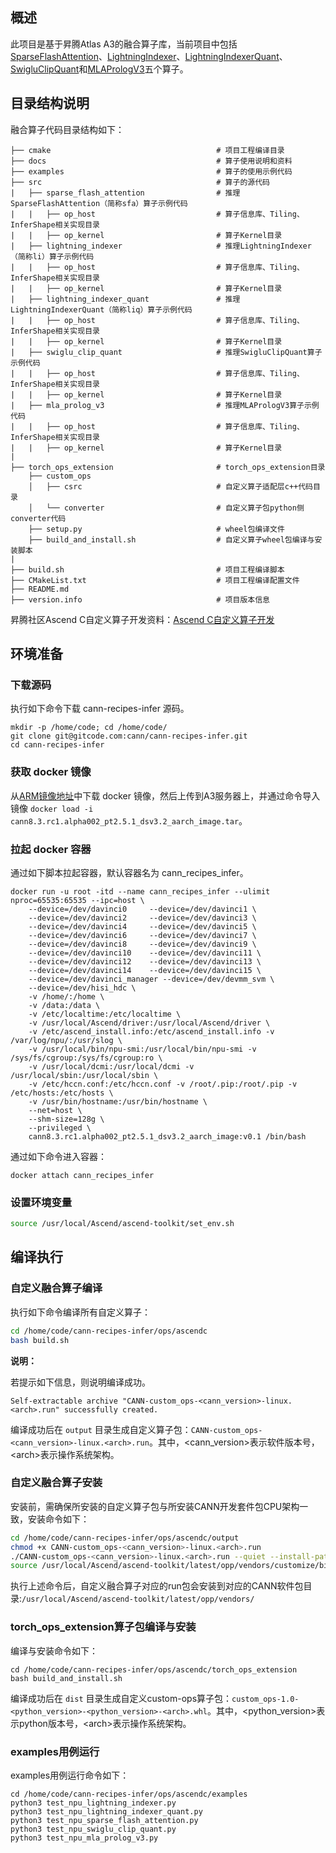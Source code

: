 ## 概述

此项目是基于昇腾Atlas A3的融合算子库，当前项目中包括[SparseFlashAttention](./docs/custom-npu_sparse_flash_attention.md)、[LightningIndexer](./docs/custom-npu_lightning_indexer.md)、[LightningIndexerQuant](./docs/custom-npu_lightning_indexer_quant.md)、[SwigluClipQuant](./docs/custom-npu_swiglu_clip_quant.md)和[MLAPrologV3](./docs/custom-npu_mla_prolog_v3.md)五个算子。

## 目录结构说明

融合算子代码目录结构如下：

  ```
  ├── cmake                                     # 项目工程编译目录
  ├── docs                                      # 算子使用说明和资料
  ├── examples                                  # 算子的使用示例代码
  ├── src                                       # 算子的源代码
  |   ├── sparse_flash_attention                # 推理SparseFlashAttention（简称sfa）算子示例代码
  |   |   ├── op_host                           # 算子信息库、Tiling、InferShape相关实现目录
  |   |   ├── op_kernel                         # 算子Kernel目录
  |   ├── lightning_indexer                     # 推理LightningIndexer（简称li）算子示例代码
  |   |   ├── op_host                           # 算子信息库、Tiling、InferShape相关实现目录
  |   |   ├── op_kernel                         # 算子Kernel目录
  |   ├── lightning_indexer_quant               # 推理LightningIndexerQuant（简称liq）算子示例代码
  |   |   ├── op_host                           # 算子信息库、Tiling、InferShape相关实现目录
  |   |   ├── op_kernel                         # 算子Kernel目录
  |   ├── swiglu_clip_quant                     # 推理SwigluClipQuant算子示例代码
  |   |   ├── op_host                           # 算子信息库、Tiling、InferShape相关实现目录
  |   |   ├── op_kernel                         # 算子Kernel目录
  |   ├── mla_prolog_v3                         # 推理MLAPrologV3算子示例代码
  |   |   ├── op_host                           # 算子信息库、Tiling、InferShape相关实现目录
  |   |   ├── op_kernel                         # 算子Kernel目录
  |
  ├── torch_ops_extension                       # torch_ops_extension目录
      ├── custom_ops
      │   ├── csrc                              # 自定义算子适配层c++代码目录
      │   └── converter                         # 自定义算子包python侧converter代码
      ├── setup.py                              # wheel包编译文件
      ├── build_and_install.sh                  # 自定义算子wheel包编译与安装脚本
  |
  ├── build.sh                                  # 项目工程编译脚本
  ├── CMakeList.txt                             # 项目工程编译配置文件
  ├── README.md                              
  ├── version.info                              # 项目版本信息
  ```
昇腾社区Ascend C自定义算子开发资料：[Ascend C自定义算子开发](https://www.hiascend.com/document/detail/zh/CANNCommunityEdition/800alpha002/devguide/opdevg/ascendcopdevg/atlas_ascendc_10_0001.html)


## 环境准备<a name="1"></a>
### 下载源码

  执行如下命令下载 cann-recipes-infer 源码。
  ```shell
  mkdir -p /home/code; cd /home/code/
  git clone git@gitcode.com:cann/cann-recipes-infer.git
  cd cann-recipes-infer
  ```

### 获取 docker 镜像

  从[ARM镜像地址](https://ascend-cann.obs.cn-north-4.myhuaweicloud.com/cann8.3.rc1.alpha002/pt2.5.1/aarch/ascendc/cann8.3.rc1.alpha002_pt2.5.1_dsv3.2_aarch_image.tar)中下载 docker 镜像，然后上传到A3服务器上，并通过命令导入镜像 `docker load -i cann8.3.rc1.alpha002_pt2.5.1_dsv3.2_aarch_image.tar`。

### 拉起 docker 容器

  通过如下脚本拉起容器，默认容器名为 cann_recipes_infer。
  ```
  docker run -u root -itd --name cann_recipes_infer --ulimit nproc=65535:65535 --ipc=host \
      --device=/dev/davinci0     --device=/dev/davinci1 \
      --device=/dev/davinci2     --device=/dev/davinci3 \
      --device=/dev/davinci4     --device=/dev/davinci5 \
      --device=/dev/davinci6     --device=/dev/davinci7 \
      --device=/dev/davinci8     --device=/dev/davinci9 \
      --device=/dev/davinci10    --device=/dev/davinci11 \
      --device=/dev/davinci12    --device=/dev/davinci13 \
      --device=/dev/davinci14    --device=/dev/davinci15 \
      --device=/dev/davinci_manager --device=/dev/devmm_svm \
      --device=/dev/hisi_hdc \
      -v /home/:/home \
      -v /data:/data \
      -v /etc/localtime:/etc/localtime \
      -v /usr/local/Ascend/driver:/usr/local/Ascend/driver \
      -v /etc/ascend_install.info:/etc/ascend_install.info -v /var/log/npu/:/usr/slog \
      -v /usr/local/bin/npu-smi:/usr/local/bin/npu-smi -v /sys/fs/cgroup:/sys/fs/cgroup:ro \
      -v /usr/local/dcmi:/usr/local/dcmi -v /usr/local/sbin:/usr/local/sbin \
      -v /etc/hccn.conf:/etc/hccn.conf -v /root/.pip:/root/.pip -v /etc/hosts:/etc/hosts \
      -v /usr/bin/hostname:/usr/bin/hostname \
      --net=host \
      --shm-size=128g \
      --privileged \
      cann8.3.rc1.alpha002_pt2.5.1_dsv3.2_aarch_image:v0.1 /bin/bash
  ```
  通过如下命令进入容器：
  ```
  docker attach cann_recipes_infer
  ```

### 设置环境变量

  ```bash
  source /usr/local/Ascend/ascend-toolkit/set_env.sh
  ```

## 编译执行

### 自定义融合算子编译

执行如下命令编译所有自定义算子：

  ```bash
  cd /home/code/cann-recipes-infer/ops/ascendc
  bash build.sh
  ```

**说明：**

若提示如下信息，则说明编译成功。

  ```
  Self-extractable archive "CANN-custom_ops-<cann_version>-linux.<arch>.run" successfully created.
  ```

编译成功后在 `output` 目录生成自定义算子包：`CANN-custom_ops-<cann_version>-linux.<arch>.run`。其中，\<cann_version>表示软件版本号，\<arch>表示操作系统架构。

### 自定义融合算子安装

安装前，需确保所安装的自定义算子包与所安装CANN开发套件包CPU架构一致，安装命令如下：

  ```bash
  cd /home/code/cann-recipes-infer/ops/ascendc/output
  chmod +x CANN-custom_ops-<cann_version>-linux.<arch>.run
  ./CANN-custom_ops-<cann_version>-linux.<arch>.run --quiet --install-path=/usr/local/Ascend/ascend-toolkit/latest/opp
  source /usr/local/Ascend/ascend-toolkit/latest/opp/vendors/customize/bin/set_env.bash  
  ```

执行上述命令后，自定义融合算子对应的run包会安装到对应的CANN软件包目录:`/usr/local/Ascend/ascend-toolkit/latest/opp/vendors/`

### torch_ops_extension算子包编译与安装
编译与安装命令如下：
  ```shell
  cd /home/code/cann-recipes-infer/ops/ascendc/torch_ops_extension
  bash build_and_install.sh
  ```

编译成功后在 `dist` 目录生成自定义custom-ops算子包：`custom_ops-1.0-<python_version>-<python_version>-<arch>.whl`。其中，\<python_version>表示python版本号，\<arch>表示操作系统架构。


### examples用例运行
examples用例运行命令如下：
  ```shell
  cd /home/code/cann-recipes-infer/ops/ascendc/examples
  python3 test_npu_lightning_indexer.py
  python3 test_npu_lightning_indexer_quant.py
  python3 test_npu_sparse_flash_attention.py   
  python3 test_npu_swiglu_clip_quant.py
  python3 test_npu_mla_prolog_v3.py
  ```